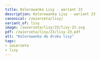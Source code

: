 ```yaml
---
title: Kolorowanka Lisy - wariant 23
description: Kolorowanka Lisy - wariant 23
canonical: /zwierzeta/lisy/
variant_of: lisy
image: /zwierzeta/lisy/23/lisy-23.svg
pdf: /zwierzeta/lisy/23/lisy-23.pdf
alt: "Kolorowanka do druku lisy"
tags:
- zwierzeta
- lisy
---
```


